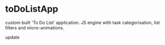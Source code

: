 # toDoListApp

custom built 'To Do List' application. JS engine with task categorisation, list filters and micro-animations.

update
